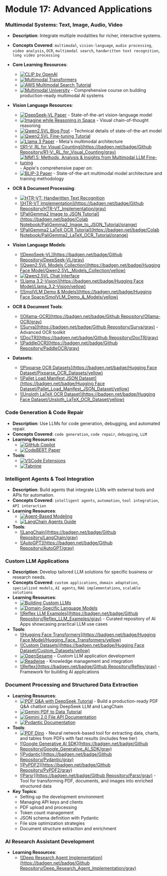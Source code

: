 # Module 17: Advanced Applications

### Multimodal Systems: Text, Image, Audio, Video
- **Description**: Integrate multiple modalities for richer, interactive systems.
- **Concepts Covered**: `multimodal`, `vision-language`, `audio processing`, `video analysis`, `OCR`, `multimodal search`, `handwritten text recognition`, `long video processing`

- **Core Learning Resources**:
  - [![CLIP by OpenAI](https://badgen.net/badge/Website/CLIP_by_OpenAI/blue)](https://openai.com/research/clip)
  - [![Multimodal Transformers](https://badgen.net/badge/Paper/Multimodal_Transformers/purple)](https://arxiv.org/abs/2102.10765)
  - [![AWS Multimodal Search Tutorial](https://badgen.net/badge/Tutorial/AWS_Multimodal_Search_Tutorial/blue)](https://aws.amazon.com/developers)
  - [![Multimodal University](https://badgen.net/badge/Website/Multimodal_University/blue)](https://mixpeek.com/learn) - Comprehensive course on building production-ready multimodal AI systems

- **Vision Language Resources**:
  - [![DeepSeek-VL Paper](https://badgen.net/badge/Paper/DeepSeek-VL_Paper/purple)](https://arxiv.org/pdf/2403.05525) - State-of-the-art vision-language model
  - [![Imagine while Reasoning in Space](https://badgen.net/badge/Paper/Imagine_while_Reasoning_in_Space/purple)](https://arxiv.org/pdf/2501.07542) - Visual chain-of-thought reasoning
  - [![Qwen2.5VL Blog Post](https://badgen.net/badge/Blog/Qwen2.5VL_Blog_Post/cyan)](https://qwenlm.github.io/blog/qwen2.5-vl/) - Technical details of state-of-the-art model
  - [![Qwen2.5VL Fine-tuning Tutorial](https://badgen.net/badge/Tutorial/Qwen2.5VL_Fine-tuning_Tutorial/blue)](https://github.com/roboflow/notebooks)
  - [![Llama 3 Paper](https://badgen.net/badge/Paper/Llama_3_Paper/purple)](https://arxiv.org/pdf/2407.21783) - Meta's multimodal architecture
  - [![R1-V: RL for Visual Counting](https://badgen.net/badge/Github Repository/R1-V:_RL_for_Visual_Counting/gray)](https://github.com/Deep-Agent/R1-V)
  - [![MM1.5: Methods, Analysis & Insights from Multimodal LLM Fine-tuning](https://badgen.net/badge/Paper/MM1.5:_Methods,_Analysis_&_Insights_from_Multimodal_LLM_Fine-tuning/purple)](https://arxiv.org/abs/2409.20566) - Apple's comprehensive paper on:
  - [![BLIP-3 Paper](https://badgen.net/badge/Paper/BLIP-3_Paper/purple)](https://arxiv.org/pdf/2408.08872) - State-of-the-art multimodal model architecture and training methodology


- **OCR & Document Processing**:
  - [![HTR-VT: Handwritten Text Recognition](https://badgen.net/badge/Paper/HTR-VT:_Handwritten_Text_Recognition/purple)](https://arxiv.org/html/2409.08573v1)
  - [![HTR-VT Implementation](https://badgen.net/badge/Github Repository/HTR-VT_Implementation/gray)](https://github.com/YutingLi0606/HTR-VT)
  - [![PaliGemma2 Image to JSON Tutorial](https://badgen.net/badge/Colab Notebook/PaliGemma2_Image_to_JSON_Tutorial/orange)](https://colab.research.google.com/github/roboflow-ai/notebooks/blob/main/notebooks/how-to-finetune-paligemma2-for-json-data-extraction.ipynb)
  - [![PaliGemma2 LaTeX OCR Tutorial](https://badgen.net/badge/Colab Notebook/PaliGemma2_LaTeX_OCR_Tutorial/orange)](https://colab.research.google.com/github/roboflow-ai/notebooks/blob/main/notebooks/how-to-finetune-paligemma2-on-latex-ocr-dataset.ipynb)

- **Vision Language Models**:
  - [![DeepSeek-VL](https://badgen.net/badge/Github Repository/DeepSeek-VL/gray)](https://github.com/deepseek-ai/DeepSeek-V)
  - [![Qwen2.5VL Models Collection](https://badgen.net/badge/Hugging Face Model/Qwen2.5VL_Models_Collection/yellow)](https://huggingface.co/collections/Qwen/qwen25-vl-6795ffac22b334a837c0f9a5)
  - [![Qwen2.5VL Chat Interface](https://badgen.net/badge/Website/Qwen2.5VL_Chat_Interface/blue)](https://chat.qwenlm.ai)
  - [![Llama 3.2-Vision](https://badgen.net/badge/Hugging Face Model/Llama_3.2-Vision/yellow)](https://huggingface.co/meta-llama/llama-2-3.2b-vision)
  - [![SmolVLM Demo & Models](https://badgen.net/badge/Hugging Face Space/SmolVLM_Demo_&_Models/yellow)](https://huggingface.co/spaces/HuggingFaceTB/SmolVLM-256M-Demo)

- **OCR & Document Tools**:
  - [![Ollama-OCR](https://badgen.net/badge/Github Repository/Ollama-OCR/gray)](https://github.com/imanoop7/Ollama-OCR)
  - [![Surya](https://badgen.net/badge/Github Repository/Surya/gray)](https://github.com/VikParuchuri/surya) - Advanced OCR toolkit
  - [![DocTR](https://badgen.net/badge/Github Repository/DocTR/gray)](https://github.com/mindee/doctr)
  - [![PaddleOCR](https://badgen.net/badge/Github Repository/PaddleOCR/gray)](https://github.com/PaddlePaddle/PaddleOCR)

- **Datasets**:
  - [![Pixparse OCR Datasets](https://badgen.net/badge/Hugging Face Dataset/Pixparse_OCR_Datasets/yellow)](https://huggingface.co/collections/pixparse/pdf-document-ocr-datasets-660701430b0346f97c4bc628)
  - [![Pallet Load Manifest JSON Dataset](https://badgen.net/badge/Hugging Face Dataset/Pallet_Load_Manifest_JSON_Dataset/yellow)](https://universe.roboflow.com/roboflow-jvuqo/pallet-load-manifest-json)
  - [![Unsloth LaTeX OCR Dataset](https://badgen.net/badge/Hugging Face Dataset/Unsloth_LaTeX_OCR_Dataset/yellow)](https://universe.roboflow.com/roboflow-jvuqo/unsloth-latex-ocr)

### Code Generation & Code Repair
- **Description**: Use LLMs for code generation, debugging, and automated repair.
- **Concepts Covered**: `code generation`, `code repair`, `debugging`, `LLM`
- **Learning Resources**:
  - [![GitHub Copilot](https://badgen.net/badge/Website/GitHub_Copilot/blue)](https://github.com/features/copilot)
  - [![CodeBERT Paper](https://badgen.net/badge/Paper/CodeBERT_Paper/purple)](https://arxiv.org/abs/2002.09436)
- **Tools**:
  - [![VSCode Extensions](https://badgen.net/badge/Website/VSCode_Extensions/blue)](https://code.visualstudio.com/)
  - [![Tabnine](https://badgen.net/badge/Website/Tabnine/blue)](https://www.tabnine.com/)

### Intelligent Agents & Tool Integration
- **Description**: Build agents that integrate LLMs with external tools and APIs for automation.
- **Concepts Covered**: `intelligent agents`, `automation`, `tool integration`, `API interaction`
- **Learning Resources**:
  - [![Agent-Based Modeling](https://badgen.net/badge/Website/Agent-Based_Modeling/blue)](https://www.jasss.org/16/2/5.html)
  - [![LangChain Agents Guide](https://badgen.net/badge/Docs/LangChain_Agents_Guide/green)](https://python.langchain.com/docs/modules/agents/)
- **Tools**:
  - [![LangChain](https://badgen.net/badge/Github Repository/LangChain/gray)](https://github.com/hwchase17/langchain)
  - [![AutoGPT](https://badgen.net/badge/Github Repository/AutoGPT/gray)](https://github.com/Significant-Gravitas/Auto-GPT)

### Custom LLM Applications
- **Description**: Develop tailored LLM solutions for specific business or research needs.
- **Concepts Covered**: `custom applications`, `domain adaptation`, `specialized models`, `AI agents`, `RAG implementations`, `scalable solutions`
- **Learning Resources**:
  - [![Building Custom LLMs](https://badgen.net/badge/Tutorial/Building_Custom_LLMs/blue)](https://www.deeplearning.ai/short-courses/building-applications-with-vector-databases/)
  - [![Domain-Specific Language Models](https://badgen.net/badge/Paper/Domain-Specific_Language_Models/purple)](https://arxiv.org/abs/2004.06547)
  - [![Reflex LLM Examples](https://badgen.net/badge/Github Repository/Reflex_LLM_Examples/gray)](https://github.com/reflex-dev/reflex-llm-examples) - Curated repository of AI Apps showcasing practical LLM use cases
- **Tools**:
  - [![Hugging Face Transformers](https://badgen.net/badge/Hugging Face Model/Hugging_Face_Transformers/yellow)](https://huggingface.co/)
  - [![Custom Datasets](https://badgen.net/badge/Hugging Face Dataset/Custom_Datasets/yellow)](https://huggingface.co/docs/datasets/loading)
  - [![OpenSesame](https://badgen.net/badge/Website/OpenSesame/blue)](https://opensesame.dev/) - Custom LLM application development
  - [![Readwise](https://badgen.net/badge/Website/Readwise/blue)](https://readwise.io/) - Knowledge management and integration
  - [![Reflex](https://badgen.net/badge/Github Repository/Reflex/gray)](https://github.com/reflex-dev/reflex) - Framework for building AI applications

### Document Processing and Structured Data Extraction
- **Learning Resources**:
  - [![PDF Q&A with DeepSeek Tutorial](https://badgen.net/badge/Tutorial/PDF_Q&A_with_DeepSeek_Tutorial/blue)](https://youtube.com/watch?v=M6vZ6b75p9k&list=PLp01ObP3udmq2quR-RfrX4zNut_t_kNot) - Build a production-ready PDF Q&A chatbot using DeepSeek LLM and LangChain
  - [![Gemini PDF to Data Tutorial](https://badgen.net/badge/Tutorial/Gemini_PDF_to_Data_Tutorial/blue)](https://www.philschmid.de/gemini-pdf-to-data)
  - [![Gemini 2.0 File API Documentation](https://badgen.net/badge/Docs/Gemini_2.0_File_API_Documentation/green)](https://ai.google.dev/docs/file_api)
  - [![Pydantic Documentation](https://badgen.net/badge/Docs/Pydantic_Documentation/green)](https://docs.pydantic.dev/)
- **Tools**:
  - [![PDF Dino](https://badgen.net/badge/Website/PDF_Dino/blue)](https://pdfdino.com) - Neural network-based tool for extracting data, charts, and tables from PDFs with fast results (includes free tier)
  - [![Google Generative AI SDK](https://badgen.net/badge/Github Repository/Google_Generative_AI_SDK/gray)](https://github.com/google/generative-ai-python)
  - [![Pydantic](https://badgen.net/badge/Github Repository/Pydantic/gray)](https://github.com/pydantic/pydantic)
  - [![PyPDF2](https://badgen.net/badge/Github Repository/PyPDF2/gray)](https://pypdf2.readthedocs.io/)
  - [![Parsr](https://badgen.net/badge/Github Repository/Parsr/gray)](https://github.com/axa-group/Parsr) - Tool for transforming PDF, documents, and images into enriched structured data
- **Key Topics**:
  - Setting up the development environment
  - Managing API keys and clients
  - PDF upload and processing
  - Token count management
  - JSON schema definition with Pydantic
  - File size optimization strategies
  - Document structure extraction and enrichment

### AI Research Assistant Development
- **Learning Resources**:
  - [![Deep Research Agent Implementation](https://badgen.net/badge/Github Repository/Deep_Research_Agent_Implementation/gray)](https://github.com/dzhng/deep-research)